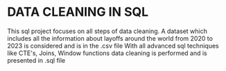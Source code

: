 # DATA CLEANING IN SQL
This sql project focuses on all steps of data cleaning.
A dataset which includes all the information about layoffs around the world from 2020 to 2023 is considered and is in the .csv file
With all advanced sql techniques like CTE's, Joins, Window functions data cleaning is performed and is presented in .sql file 
